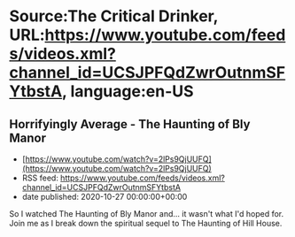 # Source:The Critical Drinker, URL:https://www.youtube.com/feeds/videos.xml?channel_id=UCSJPFQdZwrOutnmSFYtbstA, language:en-US

## Horrifyingly Average - The Haunting of Bly Manor
 - [https://www.youtube.com/watch?v=2lPs9QjUUFQ](https://www.youtube.com/watch?v=2lPs9QjUUFQ)
 - RSS feed: https://www.youtube.com/feeds/videos.xml?channel_id=UCSJPFQdZwrOutnmSFYtbstA
 - date published: 2020-10-27 00:00:00+00:00

So I watched The Haunting of Bly Manor and... it wasn't what I'd hoped for. Join me as I break down the spiritual sequel to The Haunting of Hill House.

